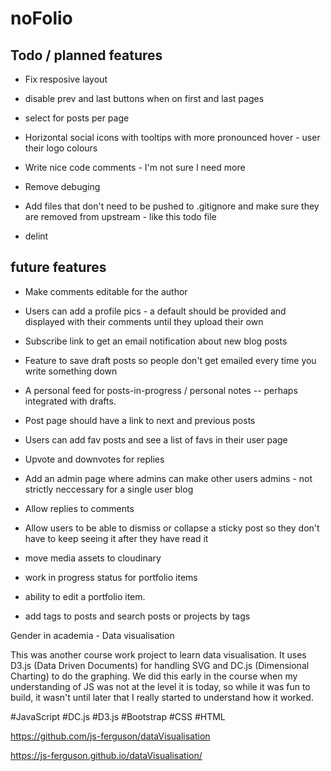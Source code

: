 # noFolio

## Todo / planned features

* Fix resposive layout 

* disable prev and last buttons when on first and last pages

* select for posts per page

* Horizontal social icons with tooltips with more pronounced hover - user their logo colours

* Write nice code comments - I'm not sure I need more

* Remove debuging 

* Add files that don't need to be pushed to .gitignore and make sure they are removed from upstream - like this todo file

* delint

## future features

* Make comments editable for the author

* Users can add a profile pics - a default should be provided and displayed with their comments until they upload their own

* Subscribe link to get an email notification about new blog posts

* Feature to save draft posts so people don't get emailed every time you write something down

* A personal feed for posts-in-progress / personal notes -- perhaps integrated with drafts. 

* Post page should have a link to next and previous posts

* Users can add fav posts and see a list of favs in their user page

* Upvote and downvotes for replies

* Add an admin page where admins can make other users admins - not strictly neccessary for a single user blog

* Allow replies to comments

* Allow users to be able to dismiss or collapse a sticky post so they don't have to keep seeing it after they have read it

* move media assets to cloudinary

* work in progress status for portfolio items

* ability to edit a portfolio item.

* add tags to posts and search posts or projects by tags

Gender in academia - Data visualisation


This was another course work project to learn data visualisation. It uses D3.js (Data Driven Documents) for handling SVG and DC.js (Dimensional Charting) to do the graphing. We did this early in the course when my understanding of JS was not at the level it is today, so while it was fun to build, it wasn't until later that I really started to understand how it worked.  

#JavaScript #DC.js #D3.js #Bootstrap #CSS #HTML

https://github.com/js-ferguson/dataVisualisation

https://js-ferguson.github.io/dataVisualisation/